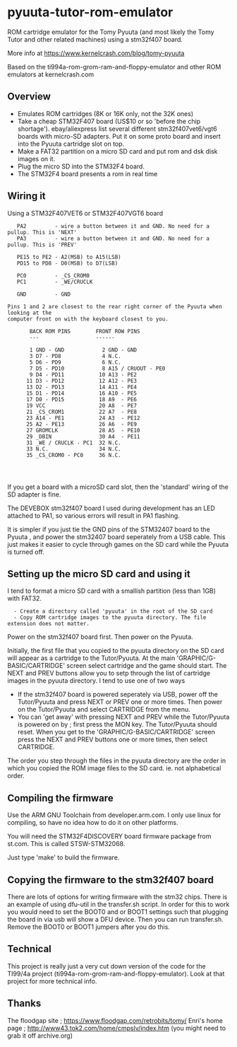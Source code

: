 pyuuta-tutor-rom-emulator
=========================

ROM cartridge emulator for the Tomy Pyuuta (and most likely the Tomy Tutor and
other related machines) using a stm32f407 board. 

More info at   https://www.kernelcrash.com/blog/tomy-pyuuta

Based on the ti994a-rom-grom-ram-and-floppy-emulator and other ROM emulators at kernelcrash.com


Overview
--------
- Emulates ROM cartridges (8K or 16K only, not the 32K ones)
- Take a cheap STM32F407 board (US$10 or so 'before the chip shortage'). ebay/aliexpress list several
  different stm32f407vet6/vgt6 boards with micro-SD adapters. Put it on some proto board and insert into
  the Pyuuta cartridge slot on top.
- Make a FAT32 partition on a micro SD card and put rom and dsk disk images on it.
- Plug the micro SD into the STM32F4 board.
- The STM32F4 board presents a rom in real time


Wiring it
---------

Using a STM32F407VET6 or STM32F407VGT6 board
```
   PA2         - wire a button between it and GND. No need for a pullup. This is 'NEXT'
   PA3         - wire a button between it and GND. No need for a pullup. This is 'PREV'

   PE15 to PE2 - A2(MSB) to A15(LSB)
   PD15 to PD8 - D0(MSB) to D7(LSB)

   PC0         - _CS_CROM0
   PC1         - _WE/CRUCLK

   GND         - GND

```
```
Pins 1 and 2 are closest to the rear right corner of the Pyuuta when looking at the 
computer front on with the keyboard closest to you.

       BACK ROM PINS        FRONT ROW PINS
       ---                  ------

       1 GND - GND            2 GND - GND
       3 D7 - PD8             4 N.C.
       5 D6 - PD9             6 N.C.
       7 D5 - PD10            8 A15 / CRUOUT - PE0
       9 D4 - PD11           10 A13 - PE2
      11 D3 - PD12           12 A12 - PE3
      13 D2 - PD13           14 A11 - PE4
      15 D1 - PD14           16 A10 - PE5
      17 D0 - PD15           18 A9  - PE6
      19 VCC                 20 A8  - PE7
      21 _CS_CROM1           22 A7  - PE8
      23 A14 - PE1           24 A3  - PE12
      25 A2 - PE13           26 A6  - PE9
      27 GROMCLK             28 A5  - PE10
      29 _DBIN               30 A4  - PE11
      31 _WE / CRUCLK - PC1  32 N.C.
      33 N.C.                34 N.C.
      35 _CS_CROM0 - PC0     36 N.C.
    



```
If you get a board with a microSD card slot, then the 'standard' wiring of the SD adapter
is fine.

The  DEVEBOX stm32f407 board I used during development has an LED attached to PA1, so various errors will result in PA1 flashing.

It is simpler if you just tie the GND pins of the STM32407 board to the Pyuuta , and power the stm32407 board seperately from a 
USB cable. This just makes it easier to cycle through games on the SD card while the Pyuuta is turned off.

Setting up the micro SD card and using it
-----------------------------------------

I tend to format a micro SD card with a smallish partition (less than 1GB) with 
FAT32. 
```
  - Create a directory called 'pyuuta' in the root of the SD card
  - Copy ROM cartridge images to the pyuuta directory. The file extension does not matter.
```

Power on the stm32f407 board first. Then power on the Pyuuta.

Initially, the first file that you copied to the pyuuta directory on the SD card will appear as a cartridge to the Tutor/Pyuuta.
At the main 'GRAPHIC/G-BASIC/CARTRIDGE' screen select cartridge and the game should start.  The NEXT and PREV buttons allow you to
setp through the list of cartridge images in the pyuuta directory. I tend to use one of two ways
- If the stm32f407 board is powered seperately via USB, power off the Tutor/Pyuuta and press NEXT or PREV one or more times. Then power
on the Tutor/Pyuuta and select CARTRIDGE from the menu.
- You can 'get away' with pressing NEXT and PREV while the Tutor/Pyuuta is powered on by ; first press the MON key. The Tutor/Pyuuta
should reset. When you get to the 'GRAPHIC/G-BASIC/CARTRIDGE' screen press the NEXT and PREV buttons one or more times, then select
CARTRIDGE.

The order you step through the files in the pyuuta directory are the order in which you copied the ROM image files to the SD card. 
ie. not alphabetical order.

Compiling the firmware
----------------------

Use the ARM GNU Toolchain from developer.arm.com. I only use linux for compiling, so have no idea how to do it on other platforms.

You will need the STM32F4DISCOVERY board firmware package from st.com. This is called STSW-STM32068.

Just type 'make' to build the firmware.



Copying the firmware to the stm32f407 board
-------------------------------------------

There are lots of options for writing firmware with the stm32 chips. There is 
an example of using dfu-util in the transfer.sh script. In order for this to 
work you would need to set the BOOT0 and or BOOT1 settings such that plugging
the board in via usb will show a DFU device. Then you can run transfer.sh. Remove
the BOOT0 or BOOT1 jumpers after you do this.

Technical
---------

This project is really just a very cut down version of the code for the TI99/4a project
(ti994a-rom-grom-ram-and-floppy-emulator). Look at that project for more technical info.

Thanks
------

The floodgap site ; https://www.floodgap.com/retrobits/tomy/
Enri's home page ; http://www43.tok2.com/home/cmpslv/index.htm (you might need to grab it off archive.org)




